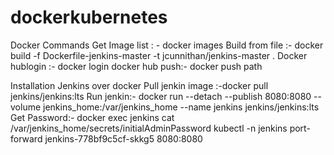 # dockerkubernetes
Docker Commands
  Get Image list : -  docker images
  Build from file :- docker build -f Dockerfile-jenkins-master -t jcunnithan/jenkins-master .
  Docker hublogin :- docker login
  docker hub push:- docker push path

Installation Jenkins over docker 
  Pull jenkin image :-docker pull jenkins/jenkins:lts
  Run jenkin:- docker run --detach --publish 8080:8080 --volume jenkins_home:/var/jenkins_home --name jenkins jenkins/jenkins:lts
  Get Password:- docker exec jenkins cat /var/jenkins_home/secrets/initialAdminPassword
  kubectl -n jenkins port-forward jenkins-778bf9c5cf-skkg5 8080:8080
  

